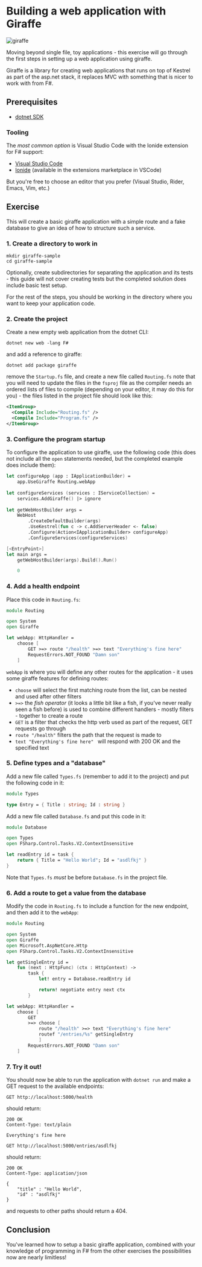 # Building a web application with Giraffe

![giraffe](https://media.giphy.com/media/HdAU3C49OtFKw/giphy.gif)

Moving beyond single file, toy applications - this exercise will go through the 
first steps in setting up a web application using giraffe.

Giraffe is a library for creating web applications that runs on top of Kestrel as
part of the asp.net stack, it replaces MVC with something that is nicer to work
with from F#.

## Prerequisites

- [dotnet SDK](https://dotnet.microsoft.com/download)

### Tooling

The _most common option_ is Visual Studio Code with the Ionide extension for F# support:

- [Visual Studio Code](https://code.visualstudio.com/)
- [Ionide](http://ionide.io/) (available in the extensions marketplace in VSCode)

But you're free to choose an editor that you prefer (Visual Studio, Rider, Emacs, Vim, etc.)

## Exercise

This will create a basic giraffe application with a simple route and a fake database
to give an idea of how to structure such a service.

### 1. Create a directory to work in

```
mkdir giraffe-sample
cd giraffe-sample
```

Optionally, create subdirectories for separating the application and its tests - 
this guide will not cover creating tests but the completed solution does include 
basic test setup.

For the rest of the steps, you should be working in the directory where you want
to keep your application code.

### 2. Create the project

Create a new empty web application from the dotnet CLI:

```
dotnet new web -lang F#
```

and add a reference to giraffe:

```
dotnet add package giraffe
```

remove the `Startup.fs` file, and create a new file called `Routing.fs` note that 
you will need to update the files in the `fsproj` file as the compiler needs an 
ordered lists of files to compile (depending on your editor, it may do this for 
you) - the files listed in the project file should look like this:

```xml
<ItemGroup>
  <Compile Include="Routing.fs" />
  <Compile Include="Program.fs" />
</ItemGroup>
```

### 3. Configure the program startup

To configure the application to use giraffe, use the following code (this does not 
include all the `open` statements needed, but the completed example does include 
them):

```fsharp
let configureApp (app : IApplicationBuilder) =
    app.UseGiraffe Routing.webApp
    
let configureServices (services : IServiceCollection) =
    services.AddGiraffe() |> ignore
    
let getWebHostBuilder args =
    WebHost
        .CreateDefaultBuilder(args)
        .UseKestrel(fun c -> c.AddServerHeader <- false)
        .Configure(Action<IApplicationBuilder> configureApp)
        .ConfigureServices(configureServices)

[<EntryPoint>]
let main args =
    getWebHostBuilder(args).Build().Run()

    0
```

### 4. Add a health endpoint

Place this code in `Routing.fs`:

```fsharp
module Routing

open System
open Giraffe

let webApp: HttpHandler =
    choose [
        GET >=> route "/health" >=> text "Everything's fine here"
        RequestErrors.NOT_FOUND "Damn son"
    ]
```

`webApp` is where you will define any other routes for the application - it uses
some giraffe features for defining routes:

- `choose` will select the first matching route from the list, can be nested and 
  used after other filters
- `>=>` the _fish operator_ (it looks a little bit like a fish, if you've never 
  really seen a fish before) is used to combine different handlers - mostly 
  filters - together to create a route
- `GET` is a filter that checks the http verb used as part of the request, GET 
  requests go through
- `route "/health"` filters the path that the request is made to
- `text "Everything's fine here" ` will respond with 200 OK and the specified 
  text
  
### 5. Define types and a "database"

Add a new file called `Types.fs` (remember to add it to the project) and put the
following code in it:

```fsharp
module Types

type Entry = { Title : string; Id : string }
```

Add a new file called `Database.fs` and put this code in it:

```fsharp
module Database

open Types
open FSharp.Control.Tasks.V2.ContextInsensitive

let readEntry id = task {
    return { Title = "Hello World"; Id = "asdlfkj" }
}
```

Note that `Types.fs` _must_ be before `Database.fs` in the project file.

### 6. Add a route to get a value from the database

Modify the code in `Routing.fs` to include a function for the new endpoint, 
and then add it to the `webApp`:

```fsharp
module Routing

open System
open Giraffe
open Microsoft.AspNetCore.Http
open FSharp.Control.Tasks.V2.ContextInsensitive

let getSingleEntry id =
    fun (next : HttpFunc) (ctx : HttpContext) ->
        task {
            let! entry = Database.readEntry id

            return! negotiate entry next ctx
        }

let webApp: HttpHandler =
    choose [
        GET
        >=> choose [
            route "/health" >=> text "Everything's fine here"
            routef "/entries/%s" getSingleEntry
            ]
        RequestErrors.NOT_FOUND "Damn son"
    ]
```

### 7. Try it out!

You should now be able to run the application with `dotnet run` and make a GET 
request to the available endpoints:

```http
GET http://localhost:5000/health
```

should return:

```
200 OK
Content-Type: text/plain

Everything's fine here
```

```http
GET http://localhost:5000/entries/asdlfkj
```

should return:

```
200 OK
Content-Type: application/json

{
    "title" : "Hello World",
    "id" : "asdlfkj"
}
```

and requests to other paths should return a 404.

## Conclusion

You've learned how to setup a basic giraffe application, combined with your knowledge 
of programming in F# from the other exercises the possibilities now are nearly 
limitless!

